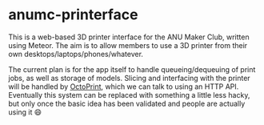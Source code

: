 # anumc-printerface

This is a web-based 3D printer interface for the ANU Maker Club, written using
Meteor. The aim is to allow members to use a 3D printer from their own
desktops/laptops/phones/whatever.

The current plan is for the app itself to handle queueing/dequeuing of print
jobs, as well as storage of models. Slicing and interfacing with the printer
will be handled by [OctoPrint](http://octoprint.org/), which we can talk to
using an HTTP API. Eventually this system can be replaced with something a
little less hacky, but only once the basic idea has been validated and people
are actually using it :smile:
